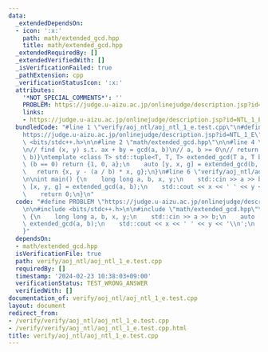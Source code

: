 ```yaml
---
data:
  _extendedDependsOn:
  - icon: ':x:'
    path: math/extended_gcd.hpp
    title: math/extended_gcd.hpp
  _extendedRequiredBy: []
  _extendedVerifiedWith: []
  _isVerificationFailed: true
  _pathExtension: cpp
  _verificationStatusIcon: ':x:'
  attributes:
    '*NOT_SPECIAL_COMMENTS*': ''
    PROBLEM: https://judge.u-aizu.ac.jp/onlinejudge/description.jsp?id=NTL_1_E
    links:
    - https://judge.u-aizu.ac.jp/onlinejudge/description.jsp?id=NTL_1_E
  bundledCode: "#line 1 \"verify/aoj_ntl/aoj_ntl_1_e.test.cpp\"\n#define PROBLEM \"\
    https://judge.u-aizu.ac.jp/onlinejudge/description.jsp?id=NTL_1_E\"\n\n#include\
    \ <bits/stdc++.h>\n\n#line 2 \"math/extended_gcd.hpp\"\n\n#line 4 \"math/extended_gcd.hpp\"\
    \n// find (x, y) s.t. ax + by = gcd(a, b)\n// a, b >= 0\n// return {x, y, gcd(a,\
    \ b)}\ntemplate <class T> std::tuple<T, T, T> extended_gcd(T a, T b) {\n    if\
    \ (b == 0) return {1, 0, a};\n    auto [y, x, g] = extended_gcd(b, a % b);\n \
    \   return {x, y - (a / b) * x, g};\n}\n#line 6 \"verify/aoj_ntl/aoj_ntl_1_e.test.cpp\"\
    \n\nint main() {\n    long long a, b, x, y;\n    std::cin >> a >> b;\n    auto\
    \ [x, y, g] = extended_gcd(a, b);\n    std::cout << x << ' ' << y << '\\n';\n\
    \    return 0;\n}\n"
  code: "#define PROBLEM \"https://judge.u-aizu.ac.jp/onlinejudge/description.jsp?id=NTL_1_E\"\
    \n\n#include <bits/stdc++.h>\n\n#include \"math/extended_gcd.hpp\"\n\nint main()\
    \ {\n    long long a, b, x, y;\n    std::cin >> a >> b;\n    auto [x, y, g] =\
    \ extended_gcd(a, b);\n    std::cout << x << ' ' << y << '\\n';\n    return 0;\n\
    }"
  dependsOn:
  - math/extended_gcd.hpp
  isVerificationFile: true
  path: verify/aoj_ntl/aoj_ntl_1_e.test.cpp
  requiredBy: []
  timestamp: '2024-02-23 10:38:03+09:00'
  verificationStatus: TEST_WRONG_ANSWER
  verifiedWith: []
documentation_of: verify/aoj_ntl/aoj_ntl_1_e.test.cpp
layout: document
redirect_from:
- /verify/verify/aoj_ntl/aoj_ntl_1_e.test.cpp
- /verify/verify/aoj_ntl/aoj_ntl_1_e.test.cpp.html
title: verify/aoj_ntl/aoj_ntl_1_e.test.cpp
---
```

